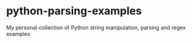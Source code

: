 # python-parsing-examples
My personal collection of Python string manipulation, parsing and regex examples 

